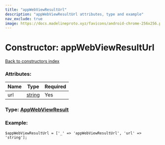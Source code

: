 ```yaml
---
title: "appWebViewResultUrl"
description: "appWebViewResultUrl attributes, type and example"
nav_exclude: true
image: https://docs.madelineproto.xyz/favicons/android-chrome-256x256.png
---
```

# Constructor: appWebViewResultUrl  
[Back to constructors index](/API_docs/constructors/index.html)



### Attributes:

| Name     |    Type       | Required |
|----------|---------------|----------|
|url|[string](/API_docs/types/string.html) | Yes|



### Type: [AppWebViewResult](/API_docs/types/AppWebViewResult.html)


### Example:

```
$appWebViewResultUrl = ['_' => 'appWebViewResultUrl', 'url' => 'string'];
```  
